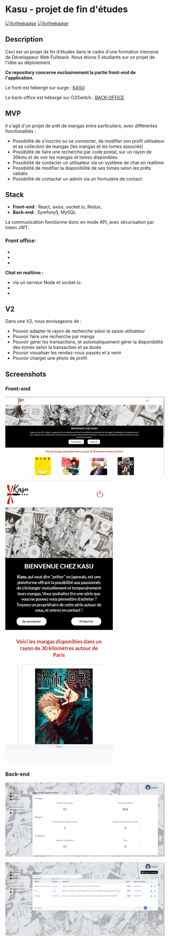 # Kasu - projet de fin d'études
[![forthebadge](https://forthebadge.com/images/badges/built-with-love.svg)](https://forthebadge.com)  [![forthebadge](https://img.shields.io/badge/React-000000?style=for-the-badge&logo=React&logoColor=white)](http://forthebadge.com)

## Description
Ceci est un projet de fin d'études dans le cadre d'une formation intensive de Développeur Web Fullstack.
Nous étions 5 étudiants sur ce projet de l'idée au déploiement.


**Ce repository concerne exclusivement la partie front-end de l'application.**

Le front est hébergé sur surge : [KASU](https://kasu.surge.sh)

Le back-office est hébergé sur O2Switch : [BACK-OFFICE](https://admin.kasu.laetitia-dev.com)

## MVP

Il s'agit d'un projet de prêt de mangas entre particuliers, avec différentes fonctionalités :

- Possibilité de s'inscrire ou se connecter, de modifier son profil utilisateur et sa collection de mangas (les mangas et les tomes associés)
- Possibilité de faire une recherche par code postal, sur un rayon de 30kms et de voir les mangas et tomes disponibles
- Possibilité de contacter un utilisateur via un système de chat en realtime
- Possibilité de modifier la disponibilité de ses tomes selon les prêts validés
- Possibilité de contacter un admin via un formulaire de contact


## Stack
- **Front-end** : React, axios, socket.io, Redux,
- **Back-end** : Symfony5, MySQL

La communication fonctionne donc en mode API, avec sécurisation par token JWT. 

### Front office:
- 
- 
- 

**Chat en realtime :**
- via un serveur Node et socket.io.
- 
- 

## V2
Dans une V2, nous envisageons de :
- Pouvoir adapter le rayon de recherche selon la saisie utilisateur
- Pouvoir faire une recherche par manga
- Pouvoir gérer les transactions, et automatiquement gérer la disponibilité des tomes selon la transaction et sa durée
- Pouvoir visualiser les rendez-vous passés et à venir
- Pouvoir charger une photo de profil




## Screenshots

### Front-end

![](src/assets/images/front-desktop.png)

![](src/assets/images/front-mobile.png)


### Back-end

![](src/assets/images/back-office-desktop.png)

![](src/assets/images/back-office-2-desktop.png)